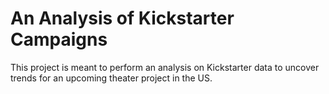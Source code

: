 # An Analysis of Kickstarter Campaigns
This project is meant to perform an analysis on Kickstarter data to uncover trends for an upcoming theater project in the US.

